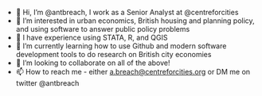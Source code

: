 - 👋 Hi, I’m @antbreach, I work as a Senior Analyst at @centreforcities
- 👀 I’m interested in urban economics, British housing and planning policy, and using software to answer public policy problems
- 🔨 I have experience using STATA, R, and QGIS
- 🌱 I’m currently learning how to use Github and modern software development tools to do research on British city economies
- 💞️ I’m looking to collaborate on all of the above!
- 📫 How to reach me - either a.breach@centreforcities.org or DM me on twitter @antbreach

<!---
antbreach/antbreach is a ✨ special ✨ repository because its `README.md` (this file) appears on your GitHub profile.
You can click the Preview link to take a look at your changes.
--->

